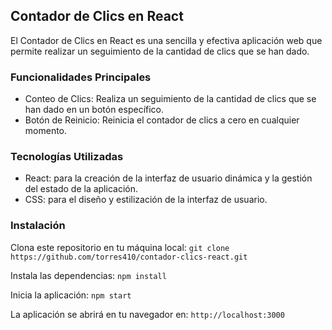 ## Contador de Clics en React

El Contador de Clics en React es una sencilla y efectiva aplicación web que permite realizar un seguimiento de la cantidad de clics que se han dado. 

### Funcionalidades Principales

- Conteo de Clics: Realiza un seguimiento de la cantidad de clics que se han dado en un botón específico.
- Botón de Reinicio: Reinicia el contador de clics a cero en cualquier momento.

### Tecnologías Utilizadas

- React: para la creación de la interfaz de usuario dinámica y la gestión del estado de la aplicación.
- CSS: para el diseño y estilización de la interfaz de usuario.

### Instalación

Clona este repositorio en tu máquina local: 
`git clone https://github.com/torres410/contador-clics-react.git`

Instala las dependencias:
`npm install`

Inicia la aplicación: 
`npm start`

La aplicación se abrirá en tu navegador en: 
`http://localhost:3000`